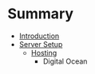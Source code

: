 # Summary

* [Introduction](README.md)
* [Server Setup](chapter1.md)
   * [Hosting](get_hosting.md)
       * Digital Ocean

